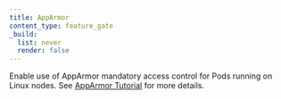 ```yaml
---
title: AppArmor
content_type: feature_gate
_build:
  list: never
  render: false
---
```

Enable use of AppArmor mandatory access control for Pods running on Linux nodes.
See [AppArmor Tutorial](/docs/tutorials/security/apparmor/) for more details.
